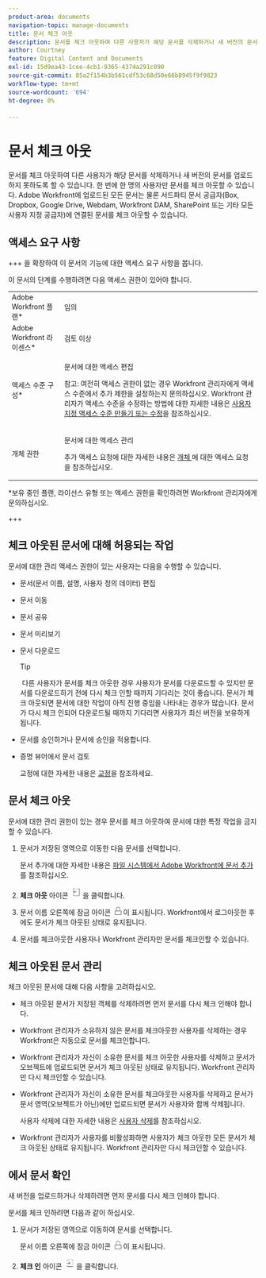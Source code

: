 ```yaml
---
product-area: documents
navigation-topic: manage-documents
title: 문서 체크 아웃
description: 문서를 체크 아웃하여 다른 사용자가 해당 문서를 삭제하거나 새 버전의 문서를 업로드하지 못하도록 할 수 있습니다. 한 번에 한 명의 사용자만 문서를 체크 아웃할 수 있습니다. Adobe Workfront에 업로드된 모든 문서는 물론 서드파티 문서 공급자(Box, Dropbox, Google Drive, Webdam, Workfront DAM, SharePoint 또는 기타 모든 사용자 지정 공급자)에 연결된 문서를 체크 아웃할 수 있습니다.
author: Courtney
feature: Digital Content and Documents
exl-id: 15d9ea43-1cee-4cb1-9365-4374a291c090
source-git-commit: 85a2f154b3b561cdf53c68d50e66b8945f9f9823
workflow-type: tm+mt
source-wordcount: '694'
ht-degree: 0%

---
```


# 문서 체크 아웃

문서를 체크 아웃하여 다른 사용자가 해당 문서를 삭제하거나 새 버전의 문서를 업로드하지 못하도록 할 수 있습니다. 한 번에 한 명의 사용자만 문서를 체크 아웃할 수 있습니다. Adobe Workfront에 업로드된 모든 문서는 물론 서드파티 문서 공급자(Box, Dropbox, Google Drive, Webdam, Workfront DAM, SharePoint 또는 기타 모든 사용자 지정 공급자)에 연결된 문서를 체크 아웃할 수 있습니다. 

## 액세스 요구 사항

+++ 을 확장하여 이 문서의 기능에 대한 액세스 요구 사항을 봅니다.

이 문서의 단계를 수행하려면 다음 액세스 권한이 있어야 합니다.

<table style="table-layout:auto"> 
 <col> 
 <col> 
 <tbody> 
  <tr> 
   <td role="rowheader">Adobe Workfront 플랜*</td> 
   <td> <p>임의</p> </td> 
  </tr> 
  <tr> 
   <td role="rowheader">Adobe Workfront 라이센스*</td> 
   <td> <p>검토 이상</p> </td> 
  </tr> 
  <tr> 
   <td role="rowheader">액세스 수준 구성*</td> 
   <td> <p>문서에 대한 액세스 편집</p> <p>참고: 여전히 액세스 권한이 없는 경우 Workfront 관리자에게 액세스 수준에서 추가 제한을 설정하는지 문의하십시오. Workfront 관리자가 액세스 수준을 수정하는 방법에 대한 자세한 내용은 <a href="../../administration-and-setup/add-users/configure-and-grant-access/create-modify-access-levels.md" class="MCXref xref">사용자 지정 액세스 수준 만들기 또는 수정</a>을 참조하십시오.</p> </td> 
  </tr> 
  <tr> 
   <td role="rowheader">개체 권한</td> 
   <td> <p>문서에 대한 액세스 관리</p> <p>추가 액세스 요청에 대한 자세한 내용은 <a href="../../workfront-basics/grant-and-request-access-to-objects/request-access.md" class="MCXref xref">개체 </a>에 대한 액세스 요청 을 참조하십시오.</p> </td> 
  </tr> 
 </tbody> 
</table>

&#42;보유 중인 플랜, 라이선스 유형 또는 액세스 권한을 확인하려면 Workfront 관리자에게 문의하십시오.

+++

## 체크 아웃된 문서에 대해 허용되는 작업

문서에 대한 관리 액세스 권한이 있는 사용자는 다음을 수행할 수 있습니다.

* 문서(문서 이름, 설명, 사용자 정의 데이터) 편집
* 문서 이동
* 문서 공유
* 문서 미리보기
* 문서 다운로드

  >[!TIP]
  >
  > 다른 사용자가 문서를 체크 아웃한 경우 사용자가 문서를 다운로드할 수 있지만 문서를 다운로드하기 전에 다시 체크 인할 때까지 기다리는 것이 좋습니다. 문서가 체크 아웃되면 문서에 대한 작업이 아직 진행 중임을 나타내는 경우가 많습니다. 문서가 다시 체크 인되어 다운로드될 때까지 기다리면 사용자가 최신 버전을 보유하게 됩니다.

* 문서를 승인하거나 문서에 승인을 적용합니다.
* 증명 뷰어에서 문서 검토

  교정에 대한 자세한 내용은 [교정](../../review-and-approve-work/proofing/proofing.md)을 참조하세요.

## 문서 체크 아웃

문서에 대한 관리 권한이 있는 경우 문서를 체크 아웃하여 문서에 대한 특정 작업을 금지할 수 있습니다. 

1. 문서가 저장된 영역으로 이동한 다음 문서를 선택합니다. 

   문서 추가에 대한 자세한 내용은 [파일 시스템에서 Adobe Workfront에 문서 추가](../../documents/adding-documents-to-workfront/add-documents-from-file-system.md)를 참조하십시오.

1. **체크 아웃** 아이콘 ![체크 아웃 아이콘](assets/check-out-25x23.png)을 클릭합니다.

1. 문서 이름 오른쪽에 잠금 아이콘 ![잠금 아이콘](assets/lock-icon-locked-qs.png)이 표시됩니다. Workfront에서 로그아웃한 후에도 문서가 체크 아웃된 상태로 유지됩니다.
1. 문서를 체크아웃한 사용자나 Workfront 관리자만 문서를 체크인할 수 있습니다.

## 체크 아웃된 문서 관리

체크 아웃된 문서에 대해 다음 사항을 고려하십시오.

* 체크 아웃된 문서가 저장된 객체를 삭제하려면 먼저 문서를 다시 체크 인해야 합니다. 
* Workfront 관리자가 소유하지 않은 문서를 체크아웃한 사용자를 삭제하는 경우 Workfront은 자동으로 문서를 체크인합니다.
* Workfront 관리자가 자신이 소유한 문서를 체크 아웃한 사용자를 삭제하고 문서가 오브젝트에 업로드되면 문서가 체크 아웃된 상태로 유지됩니다. Workfront 관리자만 다시 체크인할 수 있습니다.
* Workfront 관리자가 자신이 소유한 문서를 체크아웃한 사용자를 삭제하고 문서가 문서 영역(오브젝트가 아닌)에만 업로드되면 문서가 사용자와 함께 삭제됩니다.

  사용자 삭제에 대한 자세한 내용은 [사용자 삭제](../../administration-and-setup/add-users/create-and-manage-users/delete-a-user.md)를 참조하십시오.

* Workfront 관리자가 사용자를 비활성화하면 사용자가 체크 아웃한 모든 문서가 체크 아웃된 상태로 유지됩니다. Workfront 관리자만 다시 체크인할 수 있습니다. 

## 에서 문서 확인

새 버전을 업로드하거나 삭제하려면 먼저 문서를 다시 체크 인해야 합니다. 

문서를 체크 인하려면 다음과 같이 하십시오.

1. 문서가 저장된 영역으로 이동하여 문서를 선택합니다. 

   문서 이름 오른쪽에 잠금 아이콘 ![잠금 아이콘](assets/lock-icon-locked-qs.png)이 표시됩니다.

1. **체크 인** 아이콘 ![체크 인 아이콘](assets/check-in-25x22.png)을 클릭합니다.
